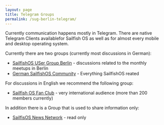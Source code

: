 ```yaml
---
layout: page
title: Telegram Groups
permalink: /sug-berlin-telegram/
---
```

Currently communication happens mostly in Telegram. There are native Telegram 
Clients availablefor Sailfish OS as well as for almost every mobile and desktop operating 
system.

Currently there are two groups (currently most discussions in German):

- [SailfishOS USer Group Berlin](https://t.me/joinchat/AAAAAAY9irVflCDgpnUD-Q) - discussions related to the monthly meetups in Berlin
- [German SailfishOS Community](https://telegram.me/joinchat/CCMYXQnxqdq5v1lue-5aBQ) - Everything SailfishOS reated

For discussions in English we recommend the following group:

- [Sailfish OS Fan Club](https://t.me/joinchat/AAAAAEE-U9p37fqAsU9Hbg) - very international audience (more than 200 members currently)

In addition there is a Group that is used to share information only:

- [SailfisOS News Network](https://t.me/sailfishosnewsnetwork) - read only
